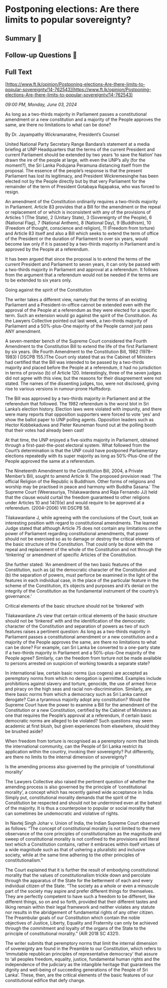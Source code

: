 # Postponing elections: Are there limits to popular sovereignty?

## Summary 🤖



## Follow-up Questions 🤖



## Full Text

[https://www.ft.lk/opinion/Postponing-elections-Are-there-limits-to-popular-sovereignty/14-762543](https://www.ft.lk/opinion/Postponing-elections-Are-there-limits-to-popular-sovereignty/14-762543)

*09:00 PM, Monday, June 03, 2024*

As long as a two-thirds majority in Parliament passes a constitutional amendment or a new constitution and a majority of the People approves the same, are there no limitations to what can be done?

By Dr. Jayampathy Wickramaratne, President’s Counsel

United National Party Secretary Range Bandara’s statement at a media briefing at UNP Headquarters that the terms of the current President and current Parliament should be extended by two years ‘to save the Nation’ has drawn the ire of the people at large, with even the UNP’s ally (for the moment?), the Sri Lanka Podujana Peramuna distancing itself from the proposal. The essence of the people’s response is that the present Parliament has lost its legitimacy, and President Wickremesinghe has been elected not by the People directly but by that very Parliament for the remainder of the term of President Gotabaya Rajapaksa, who was forced to resign.

An amendment of the Constitution ordinarily requires a two-thirds majority in Parliament. Article 83 provides that a Bill for the amendment or the repeal or replacement of or which is inconsistent with any of the provisions of Articles 1 (The State), 2 (Unitary State), 3 (Sovereignty of the People), 6 (National Flag), 7 (National Anthem), 8 (National Day), 9 (Buddhism), 10 (Freedom of thought, conscience and religion), 11 (Freedom from torture) and Article 83 itself and also a Bill which seeks to extend the term of office of the President or the duration of Parliament to over six years, would become law only if it is passed by a two-thirds majority in Parliament and is approved by the People at a referendum.

It has been argued that since the proposal is to extend the terms of the current President and Parliament to seven years, it can only be passed with a two-thirds majority in Parliament and approval at a referendum. It follows from the argument that a referendum would not be needed if the terms are to be extended to six years only.

Going against the spirit of the Constitution

The writer takes a different view, namely that the terms of an existing Parliament and a President-in-office cannot be extended even with the approval of the People at a referendum as they were elected for a specific term. Such an extension would go against the spirit of the Constitution. As the Lawyers Collective pointed out last week, a two-thirds majority of Parliament and a 50%-plus-One majority of the People cannot just pass ANY amendment.

A seven-member bench of the Supreme Court considered the Fourth Amendment to the Constitution Bill to extend the life of the first Parliament by six years. (Re Fourth Amendment to the Constitution Bill, 1982 (1978–1983) I DSCPB 155.)The Court only stated that as the Cabinet of Ministers had certified that the Bill was intended to be passed by a two-thirds majority and placed before the People at a referendum, it had no jurisdiction in terms of proviso (b) of Article 120. Interestingly, three of the seven judges did not agree with this view, but the reasons for their disagreement were not stated. The names of the dissenting judges, too, were not disclosed, giving rise to various versions in rumour-prone Hulftsdorp.

The Bill was approved by a two-thirds majority in Parliament and at the referendum that followed. The 1982 referendum is the worst blot in Sri Lanka’s election history. Election laws were violated with impunity, and there were many reports that opposition supporters were forced to vote ‘yes’ and show the ballot paper to UNP polling agents. Opposition leaders such as Hector Kobbekaduwa and Pieter Keuneman found out at the polling booth that their votes had already been cast!

At that time, the UNP enjoyed a five-sixths majority in Parliament, obtained through a first-past-the-post electoral system. What followed from the Court’s determination is that the UNP could have postponed Parliamentary elections repeatedly with its super majority as long as 50%-Plus-One of the People approved the same at a referendum.

The Nineteenth Amendment to the Constitution Bill, 2004, a Private Member’s Bill, sought to amend Article 9. The proposed provision read: ‘The official Religion of the Republic is Buddhism. Other forms of religions and worship may be practised in peace and harmony with Buddha Sasana.’ The Supreme Court (Weerasuriya, Thilakawardena and Raja Fernando JJ) held that the clause would curtail the freedom guaranteed to other religions under Articles 10 and 14(1)(e) and would require to be approved at a referendum. (2004–2006) VIII DSCPB 58.

Tilakawardane J, while agreeing with the conclusions of the Court, took an interesting position with regard to constitutional amendments. The learned Judge stated that although Article 75 does not contain any limitations on the power of Parliament regarding constitutional amendments, that power should not be exercised so as to damage or destroy the critical elements of the basic structure of the Constitution. That could only be done with the repeal and replacement of the whole of the Constitution and not through the ‘tinkering’ or amendment of specific Articles of the Constitution.

She further stated: ‘An amendment of the two basic features of the Constitution, such as (a) the democratic character of the Constitution and (b) the separation of powers, must perforce be examined in the light of the features in each individual case, in the place of the particular feature in the scheme of the Constitution, it’s objects and purposes and it’s denial on the integrity of the Constitution as the fundamental instrument of the country’s governance.’

Critical elements of the basic structure should not be ‘tinkered’ with

Tilakawardane J’s view that certain critical elements of the basic structure should not be ‘tinkered’ with and the identification of the democratic character of the Constitution and separation of powers as two of such features raises a pertinent question: As long as a two-thirds majority in Parliament passes a constitutional amendment or a new constitution and a majority of the People approves the same, are there no limitations to what can be done? For example, can Sri Lanka be converted to a one-party state if a two-thirds majority in Parliament and a 50%-plus-One majority of the People agree? Similarly, can the freedom from torture not be made available to persons arrested on suspicion of working towards a separate state?

In international law, certain basic norms (jus cogens) are accepted as peremptory norms from which no derogation is permitted. Examples include prohibitions against slavery and torture, genocide, the use of armed force and piracy on the high seas and racial non-discrimination. Similarly, are there basic norms from which a democracy such as Sri Lanka cannot derogate? Can a tyrannous majority adopt any constitution? Would the Supreme Court have the power to examine a Bill for the amendment of the Constitution or a new Constitution, certified by the Cabinet of Ministers as one that requires the People’s approval at a referendum, if certain basic democratic norms are alleged to be violated? Such questions may seem academic at first blush, but given experiences from elsewhere, should they be brushed aside?

When freedom from torture is recognised as a peremptory norm that binds the international community, can the People of Sri Lanka restrict its application within the country, invoking their sovereignty? Put differently, are there no limits to the internal dimension of sovereignty?

Is the amending process also governed by the principle of ‘constitutional morality’

The Lawyers Collective also raised the pertinent question of whether the amending process is also governed by the principle of ‘constitutional morality’, a concept which has recently gained wide acceptance in India. Simply put, constitutional morality demands that the spirit of the Constitution be respected and should not be undermined even at the behest of the majority. It is thus a counterpoise to popular or social morality that can sometimes be undemocratic and violative of rights.

In Navtej Singh Johar v. Union of India, the Indian Supreme Court observed as follows: “The concept of constitutional morality is not limited to the mere observance of the core principles of constitutionalism as the magnitude and sweep of constitutional morality is not confined to the provisions and literal text which a Constitution contains, rather it embraces within itself virtues of a wide magnitude such as that of ushering a pluralistic and inclusive society, while at the same time adhering to the other principles of constitutionalism.”

The Court explained that it is further the result of embodying constitutional morality that the values of constitutionalism trickle down and percolate through the apparatus of the State for the betterment of each and every individual citizen of the State. “The society as a whole or even a minuscule part of the society may aspire and prefer different things for themselves. They are perfectly competent to have such a freedom to be different, like different things, so on and so forth, provided that their different tastes and liking remain within their legal framework and neither violates any statute nor results in the abridgement of fundamental rights of any other citizen. The Preambular goals of our Constitution which contain the noble objectives of Justice, Liberty, Equality and Fraternity can only be achieved through the commitment and loyalty of the organs of the State to the principle of constitutional morality.” (AIR 2018 SC 4321).

The writer submits that peremptory norms that limit the internal dimension of sovereignty are found in the Preamble to our Constitution, which refers to ‘immutable republican principles of representative democracy’ that assure to ‘all peoples freedom, equality, justice, fundamental human rights and the independence of the judiciary as the intangible heritage that guarantees the dignity and well-being of succeeding generations of the People of Sri Lanka’. These, then, are the critical elements of the basic features of our constitutional edifice that defy change.


